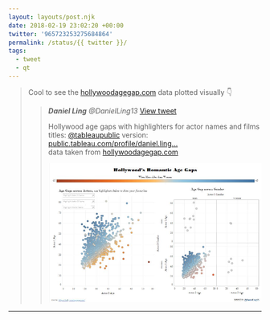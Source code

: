 ```yaml
---
layout: layouts/post.njk
date: 2018-02-19 23:02:20 +00:00
twitter: '965723253275684864'
permalink: /status/{{ twitter }}/
tags: 
  - tweet
  - qt
---
```


> Cool to see the [hollywoodagegap.com](https://hollywoodagegap.com) data plotted visually 👇 
> 
> > <cite>**Daniel Ling** @DanielLing13</cite> [View tweet](https://twitter.com/DanielLing13/status/965708113306320898)
> > 
> > Hollywood age gaps with highlighters for actor names and films titles: [@tableaupublic](https://twitter.com/tableaupublic) version: [public.tableau.com/profile/daniel.ling…](https://public.tableau.com/profile/daniel.ling#!/vizhome/HollywoodsRomanticAgeGaps/HollywoodsRomanticAgeGaps)  
> > data taken from [hollywoodagegap.com](https://hollywoodagegap.com)
> > 
> > ![](/img/_qt/DWbiEYoXkAADG3T.jpg)

---
